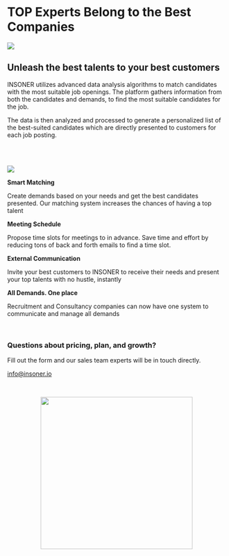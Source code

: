 # TOP Experts Belong to the Best Companies

![](https://insoner.io/wp-content/uploads/2023/05/Group-25138.png)

## Unleash the best talents to your best customers

INSONER utilizes advanced data analysis algorithms to match candidates with the most suitable job openings. The platform gathers information from both the candidates and demands, to find the most suitable candidates for the job.

The data is then analyzed and processed to generate a personalized list of the best-suited candidates which are directly presented to customers for each job posting.

<br>

<p>
  <br>

  <img src="https://i0.wp.com/insoner.io/wp-content/uploads/2023/02/icon-mail.png?resize=29%2C28&ssl=1">

  <strong>Smart Matching</strong>
  
  Create demands based on your needs and get the best candidates presented. Our matching system increases the chances of having a top talent

  <strong>Meeting Schedule</strong>
  
  Propose time slots for meetings to in advance. Save time and effort by reducing tons of back and forth emails to find a time slot.

  <strong>External Communication</strong>
  
  Invite your best customers to INSONER to receive their needs and present your top talents with no hustle, instantly

  <strong>All Demands. One place</strong>
  
  Recruitment and Consultancy companies can now have one system to communicate and manage all demands
</p>

<br>

### Questions about pricing, plan, and growth?

Fill out the form and our sales team experts will be in touch directly.

<a href="mailto:info@insoner.io">info@insoner.io</a>

<br>

<p align="center">
  <a href="https://insoner.io/en/"><img src="https://i0.wp.com/insoner.io/wp-content/uploads/2023/02/insoner-logo-light.webp" width=350></a>
</p>
